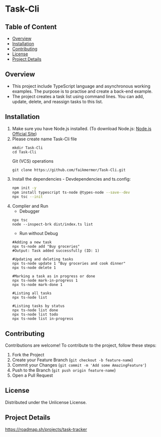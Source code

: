 # Task-Cli

  ## Table of Content
  - [Overview](#Overview)
  - [Installation](#Installation)
  - [Contributing](#Contributing)
  - [License](#License)
  - [Project Details](#ProjectDetails)

## Overview
- This project include TypeScript language and asynchronous working examples. The purpose is to practise and create a back-end example.
- The project creates a task list using command lines. You can add, update, delete, and reassign tasks to this list.

## Installation
1. Make sure you have Node.js installed. (To download Node.js: [Node.js Official Site](https://nodejs.org))
2. Please create name Task-Cli file
    ```
    mkdir Task-Cli
    cd Task-Cli
    ```
    Git (VCS) operations
    ```
    git clone https://github.com/faikmermer/Task-Cli.git

4. Install the dependencies - Devdependencies and ts.config:
   ```bash
   npm init -y
   npm install typescript ts-node @types-node --save--dev
   npx tsc --init
   ```
5. Complier and Run
   * Debugger
   ```
   npx tsc
   node --inspect-brk dist/index.ts list
   ```
   * Run without Debug
   ```
   #Adding a new task
   npx ts-node add "Buy groceries"
   #Output: Task added successfully (ID: 1)
   
   #Updating and deleting tasks
   npx ts-node update 1 "Buy groceries and cook dinner"
   npx ts-node delete 1
   
   #Marking a task as in progress or done
   npx ts-node mark-in-progress 1
   npx ts-node mark-done 1
   
   #Listing all tasks
   npx ts-node list
   
   #Listing tasks by status
   npx ts-node list done
   npx ts-node list todo
   npx ts-node list in-progress
   ```


## Contributing
Contributions are welcome! To contribute to the project, follow these steps:

1.  Fork the Project
3.  Create your Feature Branch (`git checkout -b feature-name`)
4.  Commit your Changes (`git commit -m 'Add some AmazingFeature'`)
5.  Push to the Branch (`git push origin feature-name`)
6.  Open a Pull Request

## License
Distributed under the Unlicense License.

## Project Details
https://roadmap.sh/projects/task-tracker

